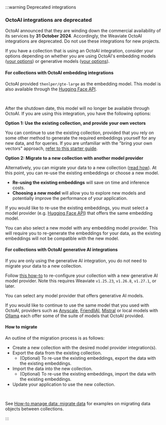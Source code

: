 :::warning Deprecated integrations

### OctoAI integrations are deprecated

<!-- They have been removed from the Weaviate codebase from `v1.25.22`, `v1.26.8` and `v1.27.1`. -->

OctoAI announced that they are winding down the commercial availability of its services by **31 October 2024**. Accordingly, the Weaviate OctoAI integrations are deprecated. Do not use these integrations for new projects.
<br/>

If you have a collection that is using an OctoAI integration, consider your options depending on whether you are using OctoAI's embedding models ([your options](#for-collections-with-octoai-embedding-integrations)) or generative models ([your options](#for-collections-with-octoai-generative-ai-integrations)).

#### For collections with OctoAI embedding integrations

OctoAI provided `thenlper/gte-large` as the embedding model. This model is also available through the [Hugging Face API](../../huggingface/embeddings.md).
<!-- , and through the [locally hosted Transformers](../../transformers/embeddings.md) integration. -->
<br/>

After the shutdown date, this model will no longer be available through OctoAI. If you are using this integration, you have the following options:
<br/>

**Option 1: Use the existing collection, and provide your own vectors**
<br/>

You can continue to use the existing collection, provided that you rely on some other method to generate the required embeddings yourself for any new data, and for queries. If you are unfamiliar with the "bring your own vectors" approach, [refer to this starter guide](../../../starter-guides/custom-vectors.mdx).
<br/>

**Option 2: Migrate to a new collection with another model provider**

Alternatively, you can migrate your data to a new collection ([read how](#how-to-migrate)). At this point, you can re-use the existing embeddings or choose a new model.
<br/>

- **Re-using the existing embeddings** will save on time and inference costs.
- **Choosing a new model** will allow you to explore new models and potentially improve the performance of your application.

If you would like to re-use the existing embeddings, you must select a model provider (e.g. [Hugging Face API](../../huggingface/embeddings.md)) that offers the same embedding model.
<br/>

You can also select a new model with any embedding model provider. This will require you to re-generate the embeddings for your data, as the existing embeddings will not be compatible with the new model.
<br/>

#### For collections with OctoAI generative AI integrations

If you are only using the generative AI integration, you do not need to migrate your data to a new collection.
<br/>

Follow [this how-to](/weaviate/manage-data/collections#update-the-generative-model-integration) to re-configure your collection with a new generative AI model provider. Note this requires Weaviate `v1.25.23`, `v1.26.8`, `v1.27.1`, or later.
<br/>

You can select any model provider that offers generative AI models.
<br/>

If you would like to continue to use the same model that you used with OctoAI, providers such as [Anyscale](../../anyscale/generative.md), [FriendliAI](../../friendliai/generative.md), [Mistral](../../mistral/generative.md) or local models with [Ollama](../../ollama/generative.md) each offer some of the suite of models that OctoAI provided.
<br/>

#### How to migrate

An outline of the migration process is as follows:
<br/>

- Create a new collection with the desired model provider integration(s).
- Export the data from the existing collection.
    - (Optional) To re-use the existing embeddings, export the data with the existing embeddings.
- Import the data into the new collection.
    - (Optional) To re-use the existing embeddings, import the data with the existing embeddings.
- Update your application to use the new collection.
<br/>

See [How-to manage data: migrate data](../../../manage-data/migrate.mdx) for examples on migrating data objects between collections.

:::
